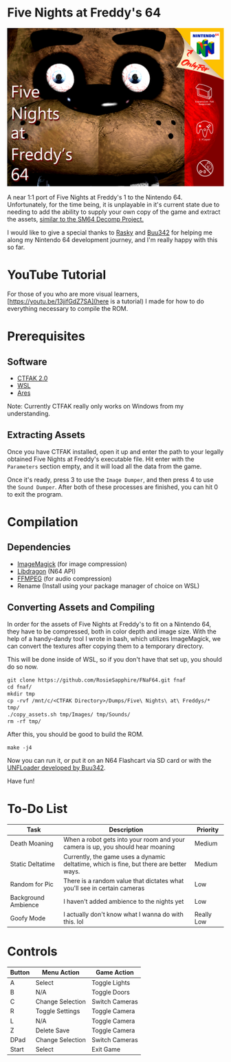# Five Nights at Freddy's 64
![Artwork by Rosie Sapphire, Quilt and Spooky Илюхa](https://github.com/RosieSapphire/FNaF64/blob/main/coverart.png?raw=true)

A near 1:1 port of Five Nights at Freddy's 1 to the Nintendo 64.
Unfortunately, for the time being, it is unplayable in it's current state
due to needing to add the ability to supply your own copy of the game and
extract the assets, [similar to the SM64 Decomp Project.](https://github.com/n64decomp/sm64)

I would like to give a special thanks to [Rasky](https://github.com/rasky) and
[Buu342](https://github.com/buu342) for helping me along my Nintendo 64 development
journey, and I'm really happy with this so far.

# YouTube Tutorial
For those of you who are more visual learners, [https://youtu.be/13jifGdZ7SA](here is a tutorial)
I made for how to do everything necessary to compile the ROM.

# Prerequisites
## Software
* [CTFAK 2.0](https://github.com/CTFAK/CTFAK2.0)
* [WSL](https://learn.microsoft.com/en-us/windows/wsl/install)
* [Ares](https://ares-emu.net)

Note: Currently CTFAK really only works on Windows from my understanding.

## Extracting Assets
Once you have CTFAK installed, open it up and enter the path to your
legally obtained Five Nights at Freddy's executable file.
Hit enter with the `Parameters` section empty, and it will load
all the data from the game.

Once it's ready, press 3 to use the `Image Dumper`, and then
press 4 to use the `Sound Dumper`. After both of these processes
are finished, you can hit 0 to exit the program.

# Compilation
## Dependencies
* [ImageMagick](https://imagemagick.org) (for image compression)
* [Libdragon](https://github.com/DragonMinded/libdragon) (N64 API)
* [FFMPEG](https://ffmpeg.org/download.html) (for audio compression)
* Rename (Install using your package manager of choice on WSL)

## Converting Assets and Compiling
In order for the assets of Five Nights at Freddy's to fit on a Nintendo 64, they
have to be compressed, both in color depth and image size. With the help of
a handy-dandy tool I wrote in bash, which utilizes ImageMagick, we can convert
the textures after copying them to a temporary directory.

This will be done inside of WSL, so if you don't have that set up, you should do so now.

```
git clone https://github.com/RosieSapphire/FNaF64.git fnaf
cd fnaf/
mkdir tmp
cp -rvf /mnt/c/<CTFAK Directory>/Dumps/Five\ Nights\ at\ Freddys/* tmp/
./copy_assets.sh tmp/Images/ tmp/Sounds/
rm -rf tmp/
```

After this, you should be good to build the ROM.

```
make -j4
```

Now you can run it, or put it on an N64 Flashcart via
SD card or with the [UNFLoader developed by Buu342](https://github.com/buu342/N64-UNFLoader).

Have fun!

# To-Do List
| Task | Description | Priority |
|--|--|--|
| Death Moaning | When a robot gets into your room and your camera is up, you should hear moaning | Medium |
| Static Deltatime | Currently, the game uses a dynamic deltatime, which is fine, but there are better ways. | Medium |
| Random for Pic | There is a random value that dictates what you'll see in certain cameras | Low |
| Background Ambience | I haven't added ambience to the nights yet | Low |
| Goofy Mode | I actually don't know what I wanna do with this. lol | Really Low |

# Controls
| Button | Menu Action | Game Action |
|--|--|--|
| A | Select | Toggle Lights |
| B | N/A | Toggle Doors |
| C | Change Selection | Switch Cameras |
| R | Toggle Settings | Toggle Camera |
| L | N/A | Toggle Camera |
| Z | Delete Save | Toggle Camera |
| DPad | Change Selection | Switch Cameras |
| Start | Select | Exit Game |
